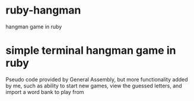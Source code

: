 # ruby-hangman
hangman game in ruby
# simple terminal hangman game in ruby
Pseudo code provided by General Assembly, but more functionality added by me, such as ability to start new games, view the guessed letters, and import a word bank to play from
